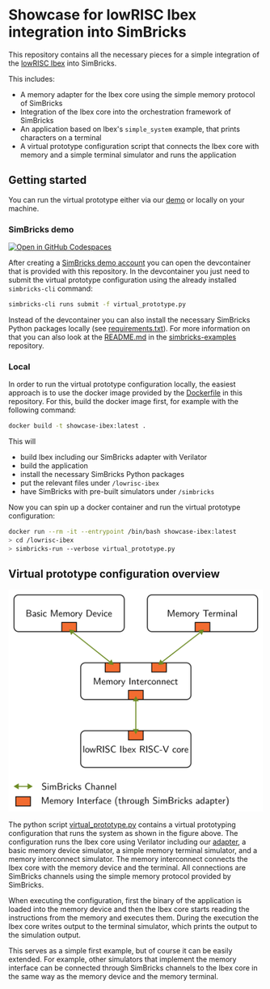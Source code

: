 # Showcase for lowRISC Ibex integration into SimBricks

This repository contains all the necessary pieces for a simple integration of the [lowRISC Ibex](https://github.com/lowRISC/ibex) into SimBricks.

This includes:
- A memory adapter for the Ibex core using the simple memory protocol of SimBricks
- Integration of the Ibex core into the orchestration framework of SimBricks
- An application based on Ibex's `simple_system` example, that prints characters on a terminal
- A virtual prototype configuration script that connects the Ibex core with memory and a simple terminal simulator and runs the application

## Getting started

You can run the virtual prototype either via our [demo](https://www.simbricks.io/demo/) or locally on your machine.

### SimBricks demo

[![Open in GitHub Codespaces](https://github.com/codespaces/badge.svg)](https://codespaces.new/simbricks/showcase-ibex/?quickstart=1)

After creating a [SimBricks demo account](https://www.simbricks.io/demo/) you can open the devcontainer that is provided with this repository. In the devcontainer you just need to submit the virtual prototype configuration using the already installed `simbricks-cli` command:

```bash
simbricks-cli runs submit -f virtual_prototype.py
```

Instead of the devcontainer you can also install the necessary SimBricks Python packages locally (see [requirements.txt](requirements.txt)). For more information on that you can also look at the [README.md](https://github.com/simbricks/simbricks-examples/tree/main#clone-this-repository-and-set-up-a-python-virtual-environment) in the [simbricks-examples](https://github.com/simbricks/simbricks-examples) repository.

### Local

In order to run the virtual prototype configuration locally, the easiest approach is to use the docker image provided by the [Dockerfile](Dockerfile) in this repository. For this, build the docker image first, for example with the following command:

```bash
docker build -t showcase-ibex:latest .
```

This will

- build Ibex including our SimBricks adapter with Verilator
- build the application
- install the necessary SimBricks Python packages
- put the relevant files under `/lowrisc-ibex`
- have SimBricks with pre-built simulators under `/simbricks`

Now you can spin up a docker container and run the virtual prototype configuration:

```bash
docker run --rm -it --entrypoint /bin/bash showcase-ibex:latest
> cd /lowrisc-ibex
> simbricks-run --verbose virtual_prototype.py
```

## Virtual prototype configuration overview

![Overview of virtual prototype configuration](/ibex_showcase_overview.svg)

The python script [virtual_prototype.py](virtual_prototype.py) contains a virtual prototyping
configuration that runs the system as shown in the figure above. The configuration runs the Ibex
core using Verilator including our [adapter](/adapter/ibex_simbricks.cpp), a basic memory device
simulator, a simple memory terminal simulator, and a memory interconnect simulator. The memory
interconnect connects the Ibex core with the memory device and the terminal. All connections are
SimBricks channels using the simple memory protocol provided by SimBricks.

When executing the configuration, first the binary of the application is loaded into the memory
device and then the Ibex core starts reading the instructions from the memory and executes them.
During the execution the Ibex core writes output to the terminal simulator, which prints the output
to the simulation output.

This serves as a simple first example, but of course it can be easily extended. For example, other
simulators that implement the memory interface can be connected through SimBricks channels to the
Ibex core in the same way as the memory device and the memory terminal.